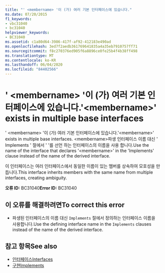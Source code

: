 ```yaml
---
title: "' <membername> '이 (가) 여러 기본 인터페이스에 있습니다."
ms.date: 07/20/2015
f1_keywords:
- vbc31040
- bc31040
helpviewer_keywords:
- BC31040
ms.assetid: c1a80d64-3986-417f-af92-412183e490ad
ms.openlocfilehash: 3ed7f2aedb361769641835a4a35eb7910757ff71
ms.sourcegitcommit: f8c270376ed905f6a8896ce0fe25b4f4b38ff498
ms.translationtype: MT
ms.contentlocale: ko-KR
ms.lasthandoff: 06/04/2020
ms.locfileid: "84402566"
---
```

# <a name="membername-exists-in-multiple-base-interfaces"></a><span data-ttu-id="8b34e-102">' \<membername> '이 (가) 여러 기본 인터페이스에 있습니다.</span><span class="sxs-lookup"><span data-stu-id="8b34e-102">'\<membername>' exists in multiple base interfaces</span></span>
<span data-ttu-id="8b34e-103">' \<membername> '이 (가) 여러 기본 인터페이스에 있습니다.</span><span class="sxs-lookup"><span data-stu-id="8b34e-103">'\<membername>' exists in multiple base interfaces.</span></span> <span data-ttu-id="8b34e-104">\<membername>파생 인터페이스 이름 대신 ' Implements ' 절에서 ' '를 선언 하는 인터페이스의 이름을 사용 합니다.</span><span class="sxs-lookup"><span data-stu-id="8b34e-104">Use the name of the interface that declares '\<membername>' in the 'Implements' clause instead of the name of the derived interface.</span></span>  
  
 <span data-ttu-id="8b34e-105">이 인터페이스는 여러 인터페이스에서 동일한 이름이 있는 멤버를 상속하여 모호성을 만듭니다.</span><span class="sxs-lookup"><span data-stu-id="8b34e-105">This interface inherits members with the same name from multiple interfaces, creating ambiguity.</span></span>  
  
 <span data-ttu-id="8b34e-106">**오류 ID:** BC31040</span><span class="sxs-lookup"><span data-stu-id="8b34e-106">**Error ID:** BC31040</span></span>  
  
## <a name="to-correct-this-error"></a><span data-ttu-id="8b34e-107">이 오류를 해결하려면</span><span class="sxs-lookup"><span data-stu-id="8b34e-107">To correct this error</span></span>  
  
- <span data-ttu-id="8b34e-108">파생된 인터페이스의 이름 대신 `Implements` 절에서 정의하는 인터페이스 이름을 사용합니다.</span><span class="sxs-lookup"><span data-stu-id="8b34e-108">Use the defining interface name in the `Implements` clauses instead of the name of the derived interface.</span></span>  
  
## <a name="see-also"></a><span data-ttu-id="8b34e-109">참고 항목</span><span class="sxs-lookup"><span data-stu-id="8b34e-109">See also</span></span>

- [<span data-ttu-id="8b34e-110">인터페이스</span><span class="sxs-lookup"><span data-stu-id="8b34e-110">Interfaces</span></span>](../programming-guide/language-features/interfaces/index.md)
- [<span data-ttu-id="8b34e-111">구현</span><span class="sxs-lookup"><span data-stu-id="8b34e-111">Implements</span></span>](../language-reference/statements/implements-clause.md)
